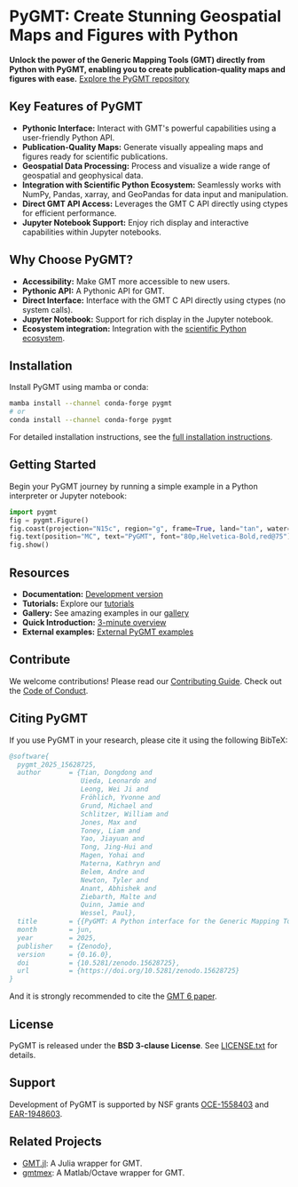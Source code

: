 # PyGMT: Create Stunning Geospatial Maps and Figures with Python

**Unlock the power of the Generic Mapping Tools (GMT) directly from Python with PyGMT, enabling you to create publication-quality maps and figures with ease.** [Explore the PyGMT repository](https://github.com/GenericMappingTools/pygmt)

## Key Features of PyGMT

*   **Pythonic Interface:** Interact with GMT's powerful capabilities using a user-friendly Python API.
*   **Publication-Quality Maps:** Generate visually appealing maps and figures ready for scientific publications.
*   **Geospatial Data Processing:** Process and visualize a wide range of geospatial and geophysical data.
*   **Integration with Scientific Python Ecosystem:** Seamlessly works with NumPy, Pandas, xarray, and GeoPandas for data input and manipulation.
*   **Direct GMT API Access:** Leverages the GMT C API directly using ctypes for efficient performance.
*   **Jupyter Notebook Support:** Enjoy rich display and interactive capabilities within Jupyter notebooks.

## Why Choose PyGMT?

*   **Accessibility:** Make GMT more accessible to new users.
*   **Pythonic API:** A Pythonic API for GMT.
*   **Direct Interface:** Interface with the GMT C API directly using ctypes (no system calls).
*   **Jupyter Notebook:** Support for rich display in the Jupyter notebook.
*   **Ecosystem integration:** Integration with the [scientific Python ecosystem](https://scientific-python.org/).

## Installation

Install PyGMT using mamba or conda:

```bash
mamba install --channel conda-forge pygmt
# or
conda install --channel conda-forge pygmt
```

For detailed installation instructions, see the [full installation instructions](https://www.pygmt.org/latest/install.html).

## Getting Started

Begin your PyGMT journey by running a simple example in a Python interpreter or Jupyter notebook:

```python
import pygmt
fig = pygmt.Figure()
fig.coast(projection="N15c", region="g", frame=True, land="tan", water="lightblue")
fig.text(position="MC", text="PyGMT", font="80p,Helvetica-Bold,red@75")
fig.show()
```

## Resources

*   **Documentation:** [Development version](https://www.pygmt.org/dev)
*   **Tutorials:** Explore our [tutorials](https://www.pygmt.org/latest/tutorials)
*   **Gallery:** See amazing examples in our [gallery](https://www.pygmt.org/latest/gallery)
*   **Quick Introduction:** [3-minute overview](https://youtu.be/4iPnITXrxVU)
*   **External examples:** [External PyGMT examples](https://www.pygmt.org/latest/external_resources.html)

## Contribute

We welcome contributions!  Please read our [Contributing Guide](https://github.com/GenericMappingTools/pygmt/blob/main/CONTRIBUTING.md).  Check out the [Code of Conduct](https://github.com/GenericMappingTools/.github/blob/main/CODE_OF_CONDUCT.md).

## Citing PyGMT

If you use PyGMT in your research, please cite it using the following BibTeX:

```bibtex
@software{
  pygmt_2025_15628725,
  author       = {Tian, Dongdong and
                  Uieda, Leonardo and
                  Leong, Wei Ji and
                  Fröhlich, Yvonne and
                  Grund, Michael and
                  Schlitzer, William and
                  Jones, Max and
                  Toney, Liam and
                  Yao, Jiayuan and
                  Tong, Jing-Hui and
                  Magen, Yohai and
                  Materna, Kathryn and
                  Belem, Andre and
                  Newton, Tyler and
                  Anant, Abhishek and
                  Ziebarth, Malte and
                  Quinn, Jamie and
                  Wessel, Paul},
  title        = {{PyGMT: A Python interface for the Generic Mapping Tools}},
  month        = jun,
  year         = 2025,
  publisher    = {Zenodo},
  version      = {0.16.0},
  doi          = {10.5281/zenodo.15628725},
  url          = {https://doi.org/10.5281/zenodo.15628725}
}
```
And it is strongly recommended to cite the [GMT 6 paper](https://doi.org/10.1029/2019GC008515).

## License

PyGMT is released under the **BSD 3-clause License**. See [LICENSE.txt](https://github.com/GenericMappingTools/pygmt/blob/main/LICENSE.txt) for details.

## Support

Development of PyGMT is supported by NSF grants
[OCE-1558403](https://www.nsf.gov/awardsearch/showAward?AWD_ID=1558403) and
[EAR-1948603](https://www.nsf.gov/awardsearch/showAward?AWD_ID=1948602).

## Related Projects

*   [GMT.jl](https://github.com/GenericMappingTools/GMT.jl): A Julia wrapper for GMT.
*   [gmtmex](https://github.com/GenericMappingTools/gmtmex): A Matlab/Octave wrapper for GMT.